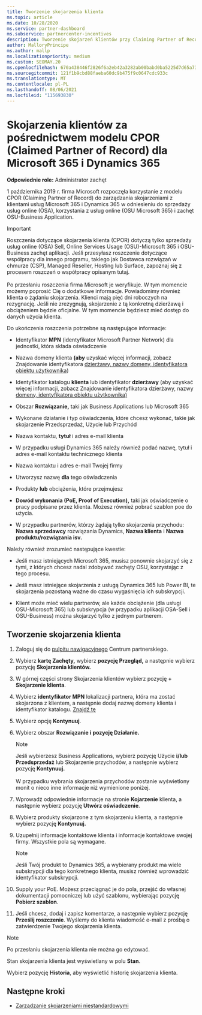 ```yaml
---
title: Tworzenie skojarzenia klienta
ms.topic: article
ms.date: 10/28/2020
ms.service: partner-dashboard
ms.subservice: partnercenter-incentives
description: Tworzenie skojarzeń klientów przy Claiming Partner of Record (CPOR). Ułatwia zarządzanie sprzedażą, użyciem i zachętami Microsoft 365 & klientów usługi Dynamics 365.
author: MalloryPrincipe
ms.author: mallp
ms.localizationpriority: medium
ms.custom: SEOMAY.20
ms.openlocfilehash: 670a438446f2826f6a2eb42a3282ab00babd0ba5225d7d65a73fd8d314b03569
ms.sourcegitcommit: 121f1b9cbd88faeba60dc9b475f9c0647cdc933c
ms.translationtype: MT
ms.contentlocale: pl-PL
ms.lasthandoff: 08/06/2021
ms.locfileid: "115693830"
---
```

# <a name="customer-associations-via-the-claimed-partner-of-record-cpor-model-for-microsoft-365-and-dynamics-365"></a>Skojarzenia klientów za pośrednictwem modelu CPOR (Claimed Partner of Record) dla Microsoft 365 i Dynamics 365


**Odpowiednie role:** Administrator zachęt

1 października 2019 r. firma Microsoft rozpoczęła korzystanie z modelu CPOR (Claiming Partner of Record) do zarządzania skojarzeniami z klientami usług Microsoft 365 i Dynamics 365 w odniesieniu do sprzedaży usług online (OSA), korzystania z usług online (OSU Microsoft 365) i zachęt OSU-Business Application.

>[!Important]
> Roszczenia dotyczące skojarzenia klienta (CPOR) dotyczą tylko sprzedaży usług online (OSA) Sell, Online Services Usage (OSU)-Microsoft 365 i OSU-Business zachęt aplikacji. Jeśli przesyłasz roszczenie dotyczące współpracy dla innego programu, takiego jak Dostawca rozwiązań w chmurze (CSP), Managed Reseller, Hosting lub Surface, zapoznaj się z procesem roszczeń o współpracy opisanym tutaj. <br><br>Po przesłaniu roszczenia firma Microsoft je weryfikuje. W tym momencie możemy poprosić Cię o dodatkowe informacje. Powiadomimy również klienta o żądaniu skojarzenia. Klienci mają pięć dni roboczych na rezygnację. Jeśli nie zrezygnują, skojarzenie z tą konkretną dzierżawą i obciążeniem będzie oficjalne. W tym momencie będziesz mieć dostęp do danych użycia klienta. 

Do ukończenia roszczenia potrzebne są następujące informacje:

- Identyfikator **MPN** (identyfikator Microsoft Partner Network) dla jednostki, która składa oświadczenie

- Nazwa domeny klienta **(aby** uzyskać więcej informacji, zobacz Znajdowanie identyfikatora [dzierżawy, nazwy domeny, identyfikatora obiektu użytkownika](find-ids-and-domain-names.md))

- Identyfikator katalogu **klienta** lub identyfikator **dzierżawy** (aby uzyskać więcej informacji, zobacz Znajdowanie identyfikatora dzierżawy, nazwy [domeny, identyfikatora obiektu użytkownika)](find-ids-and-domain-names.md)

- Obszar **Rozwiązanie,** taki jak Business Applications lub Microsoft 365

- Wykonane  działanie i typ oświadczenia, które chcesz wykonać, takie jak skojarzenie Przedsprzedaż, Użycie lub Przychód

- Nazwa kontaktu, **tytuł** i adres e-mail klienta

- W przypadku usługi Dynamics 365 należy również  podać nazwę, tytuł i adres e-mail kontaktu technicznego klienta

- Nazwa kontaktu i  adres e-mail Twojej firmy

- Utworzysz nazwę **dla** tego oświadczenia

- Produkty **lub** obciążenia, które przejmujesz

- **Dowód wykonania (PoE, Proof of Execution),** taki jak oświadczenie o pracy podpisane przez klienta. Możesz również pobrać szablon poe do użycia.

- W przypadku partnerów, którzy żądają tylko skojarzenia przychodu: **Nazwa sprzedawcy** rozwiązania Dynamics, **Nazwa klienta** i **Nazwa produktu/rozwiązania isv.** 

Należy również zrozumieć następujące kwestie:

- Jeśli masz istniejących Microsoft 365, musisz ponownie skojarzyć się z tymi, z których chcesz nadal zdobywać zachęty OSU, korzystając z tego procesu.

- Jeśli masz istniejące skojarzenia z usługą Dynamics 365 lub Power BI, te skojarzenia pozostaną ważne do czasu wygaśnięcia ich subskrypcji.

- Klient może mieć wielu partnerów, ale każde obciążenie (dla usługi OSU-Microsoft 365) lub subskrypcja (w przypadku aplikacji OSA-Sell i OSU-Business) można skojarzyć tylko z jednym partnerem.

## <a name="create-a-customer-association"></a>Tworzenie skojarzenia klienta

1. Zaloguj się do [pulpitu nawigacyjnego](https://partner.microsoft.com/dashboard/) Centrum partnerskiego.

2. Wybierz **kartę Zachęty,** wybierz **pozycję Przegląd,** a następnie wybierz pozycję **Skojarzenia klientów.**

3. W górnej części strony Skojarzenia klientów wybierz pozycję **+ Skojarzenie klienta**.

4. Wybierz **identyfikator MPN** lokalizacji partnera, która ma zostać skojarzona z klientem, a następnie dodaj nazwę domeny klienta i identyfikator katalogu. [Znajdź tę](find-ids-and-domain-names.md)

5. Wybierz opcję **Kontynuuj**.

6. Wybierz obszar **Rozwiązanie i** **pozycję Działanie.** 

   >[!Note]
   >
   >Jeśli wybierzesz Business Applications, wybierz pozycję Użycie **i/lub Przedsprzedaż** lub Skojarzenie przychodów, a następnie wybierz pozycję **Kontynuuj.** 
   <br><br>W przypadku wybrania skojarzenia przychodów zostanie wyświetlony monit o nieco inne informacje niż wymienione poniżej.

7. Wprowadź odpowiednie informacje na stronie **Kojarzenie** klienta, a następnie wybierz pozycję **Utwórz oświadczenie**.

8. Wybierz produkty skojarzone z tym skojarzeniu klienta, a następnie wybierz pozycję **Kontynuuj.**

9. Uzupełnij informacje kontaktowe klienta i informacje kontaktowe swojej firmy. Wszystkie pola są wymagane. 

   >[!NOTE]
   >Jeśli Twój produkt to Dynamics 365, a wybierany produkt ma wiele subskrypcji dla tego konkretnego klienta, musisz również wprowadzić identyfikator subskrypcji.

10. Supply your PoE. Możesz przeciągnąć je do pola, przejść do własnej dokumentacji pomocniczej lub użyć szablonu, wybierając pozycję **Pobierz szablon**. 

11. Jeśli chcesz, dodaj i zapisz komentarze, a następnie wybierz pozycję **Prześlij roszczenie**. Wyślemy do klienta wiadomość e-mail z prośbą o zatwierdzenie Twojego skojarzenia klienta.

   >[!NOTE]
   >Po przesłaniu skojarzenia klienta nie można go edytować.

Stan skojarzenia klienta jest wyświetlany w polu **Stan**.

Wybierz pozycję **Historia**, aby wyświetlić historię skojarzenia klienta.

## <a name="next-steps"></a>Następne kroki

- [Zarządzanie skojarzeniami niestandardowymi](incentives-manage-customer-associations.md)